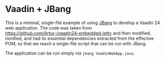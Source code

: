 # Vaadin + JBang
This is a minimal, single-file example of using [JBang](https://www.jbang.dev/) to develop a Vaadin 24 web application. The code was taken from https://github.com/Artur-/vaadin24-embedded-jetty and then modified, minified, and had its essential dependencies extracted from the effective POM, so that we reach a single-file script that can be run with JBang. 

The application can be run simply via `jbang VaadinWebApp.java`.

